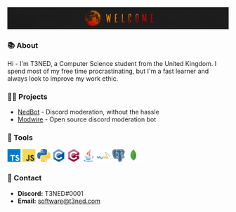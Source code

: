 <img src="./assets/welcome.png">

### 📚 About

Hi - I'm T3NED, a Computer Science student from the United Kingdom. I spend most of my free time procrastinating, but I'm a fast learner and always look to improve my work ethic.

### 👷‍♂️ Projects

- [NedBot](https://nedbot.org) - Discord moderation, without the hassle
- [Modwire](https://github.com/T3NED/Modwire) - Open source discord moderation bot

### 🔧 Tools

<div>
  <img width="30px" src="./assets/typescript.svg">
  <img width="30px" src="./assets/javascript.svg">
  <img width="30px" src="./assets/python.svg">
  <img width="30px" src="./assets/c.svg">
  <img width="30px" src="./assets/cpp.svg">
  <img width="30px" src="./assets/java.svg">
  <img width="30px" src="./assets/mysql.svg">
  <img width="30px" src="./assets/postgresql.svg">
  <img width="30px" src="./assets/mongodb.svg">

</div>

### 📧 Contact

- <b>Discord:</b> T3NED#0001
- <b>Email:</b> software@t3ned.com
